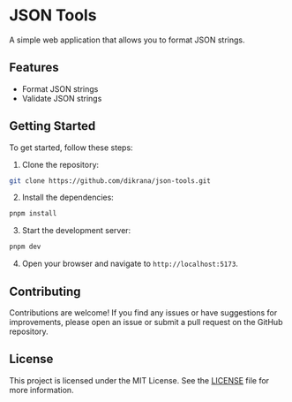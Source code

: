# JSON Tools

A simple web application that allows you to format JSON strings.

## Features

- Format JSON strings
- Validate JSON strings

## Getting Started

To get started, follow these steps:

1. Clone the repository:
  
```bash
git clone https://github.com/dikrana/json-tools.git
```

2. Install the dependencies:

```bash
pnpm install
```

3. Start the development server:

```bash
pnpm dev
```

4. Open your browser and navigate to `http://localhost:5173`.

## Contributing

Contributions are welcome! If you find any issues or have suggestions for improvements, please open an issue or submit a pull request on the GitHub repository.

## License

This project is licensed under the MIT License. See the [LICENSE](LICENSE.md) file for more information.
